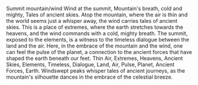 Summit mountain/wind
Wind at the summit,
Mountain's breath, cold and mighty,
Tales of ancient skies.
Atop the mountain, where the air is thin and the world seems just a whisper away, the wind carries tales of ancient skies. This is a place of extremes, where the earth stretches towards the heavens, and the wind commands with a cold, mighty breath. The summit, exposed to the elements, is a witness to the timeless dialogue between the land and the air. Here, in the embrace of the mountain and the wind, one can feel the pulse of the planet, a connection to the ancient forces that have shaped the earth beneath our feet.
Thin Air, Extremes, Heavens, Ancient Skies, Elements, Timeless, Dialogue, Land, Air, Pulse, Planet, Ancient Forces, Earth.
Windswept peaks whisper tales of ancient journeys, as the mountain's silhouette dances in the embrace of the celestial breeze.